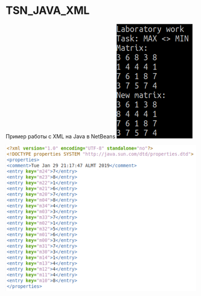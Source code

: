 # TSN_JAVA_XML
Пример работы с XML на Java в NetBeans 
![srcreenshot](screenshot1.png)

![srcreenshot](screenshot2.png)
